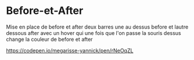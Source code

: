 
# Before-et-After
Mise en place de before et after deux barres une au dessus before et lautre dessous after 
avec un hover qui une fois que l'on passe la souris dessus change la couleur de before et after

https://codepen.io/megarisse-yannick/pen/rNeOqZL

<a href="https://zupimages.net/viewer.php?id=20/33/041g.png"><img src="https://zupimages.net/up/20/33/041g.png" alt="" /></a>
